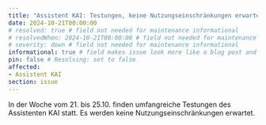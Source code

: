 ```yaml
---
title: "Assistent KAI: Testungen, keine Nutzungseinschränkungen erwartet (21.-25.10.2024)"
date: 2024-10-21T00:00:00
# resolved: true # field not needed for maintenance informational
# resolvedWhen: 2024-10-21T00:00:00 # field not needed for maintenance informational
# severity: down # field not needed for maintenance informational
informational: true # field makes issue look more like a blog post and removes any references to downtime length
pin: false # Resolving: set to false
affected:
- Assistent KAI
section: issue
---
```


In der Woche vom 21. bis 25.10. finden umfangreiche Testungen des Assistenten KAI statt. Es werden keine Nutzungseinschränkungen erwartet.